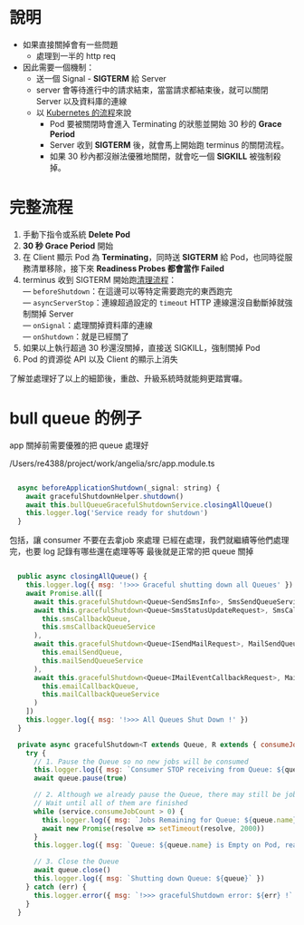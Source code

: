 
# 說明

- 如果直接關掉會有一些問題
	- 處理到一半的 http req
- 因此需要一個機制：
	- 送一個 Signal - **SIGTERM** 給 Server 
	- server 會等待進行中的請求結束，當當請求都結束後，就可以關閉 Server 以及資料庫的連線
	- 以 [Kubernetes 的流程](https://kubernetes.io/docs/concepts/workloads/pods/pod/#termination-of-pods)來說
		- Pod 要被關閉時會進入 Terminating 的狀態並開始 30 秒的 **Grace Period**
		- Server 收到 **SIGTERM** 後，就會馬上開始跑 terminus 的關閉流程。
		- 如果 30 秒內都沒辦法優雅地關閉，就會吃一個 **SIGKILL** 被強制殺掉。


# 完整流程
1. 手動下指令或系統 **Delete Pod**
2. **30 秒 Grace Period** 開始
3. 在 Client 顯示 Pod 為 **Terminating**，同時送 **SIGTERM** 給 Pod，也同時從服務清單移除，接下來 **Readiness Probes 都會當作 Failed**
4. terminus 收到 SIGTERM 開始跑[清理流程](https://github.com/godaddy/terminus/blob/e368b21758ec911af5a7cc8cbd8f02017f6b725f/lib/terminus.js#L111-L114)：  
    — `beforeShutdown`：在這邊可以等特定需要跑完的東西跑完  
    — `asyncServerStop`：連線超過設定的 `timeout` HTTP 連線還沒自動斷掉就強制關掉 Server  
    — `onSignal`：處理關掉資料庫的連線  
    — `onShutdown`：就是已經關了
5. 如果以上執行超過 30 秒還沒關掉，直接送 SIGKILL，強制關掉 Pod
6. Pod 的資源從 API 以及 Client 的顯示上消失

了解並處理好了以上的細節後，重啟、升級系統時就能夠更踏實囉。





# bull queue 的例子


app 關掉前需要優雅的把 queue 處理好

/Users/re4388/project/work/angelia/src/app.module.ts
```js

  async beforeApplicationShutdown(_signal: string) {
    await gracefulShutdownHelper.shutdown()
    await this.bullQueueGracefulShutdownService.closingAllQueue()
    this.logger.log('Service ready for shutdown')
  }

```


包括，讓 consumer 不要在去拿job 來處理
已經在處理，我們就繼續等他們處理完，也要 log 記錄有哪些還在處理等等
最後就是正常的把 queue 關掉

```js fold

  public async closingAllQueue() {
    this.logger.log({ msg: '!>>> Graceful shutting down all Queues' })
    await Promise.all([
      await this.gracefulShutdown<Queue<SendSmsInfo>, SmsSendQueueService>(this.smsSendQueue, this.smsSendQueueService),
      await this.gracefulShutdown<Queue<SmsStatusUpdateRequest>, SmsCallbackQueueService>(
        this.smsCallbackQueue,
        this.smsCallbackQueueService
      ),
      await this.gracefulShutdown<Queue<ISendMailRequest>, MailSendQueueService>(
        this.emailSendQueue,
        this.mailSendQueueService
      ),
      await this.gracefulShutdown<Queue<IMailEventCallbackRequest>, MailCallbackQueueService>(
        this.emailCallbackQueue,
        this.mailCallbackQueueService
      )
    ])
    this.logger.log({ msg: '!>>> All Queues Shut Down !' })
  }

  private async gracefulShutdown<T extends Queue, R extends { consumeJobCount: number }>(queue: T, service: R) {
    try {
      // 1. Pause the Queue so no new jobs will be consumed
      this.logger.log({ msg: `Consumer STOP receiving from Queue: ${queue.name}...` })
      await queue.pause(true)

      // 2. Although we already pause the Queue, there may still be jobs in the process.
      // Wait until all of them are finished
      while (service.consumeJobCount > 0) {
        this.logger.log({ msg: `Jobs Remaining for Queue: ${queue.name}.| Consumer[${service.consumeJobCount}]` })
        await new Promise(resolve => setTimeout(resolve, 2000))
      }
      this.logger.log({ msg: `Queue: ${queue.name} is Empty on Pod, ready to Exit` })

      // 3. Close the Queue
      await queue.close()
      this.logger.log({ msg: `Shutting down Queue: ${queue}` })
    } catch (err) {
      this.logger.error({ msg: `!>>> gracefulShutdown error: ${err} !` })
    }
  }


```